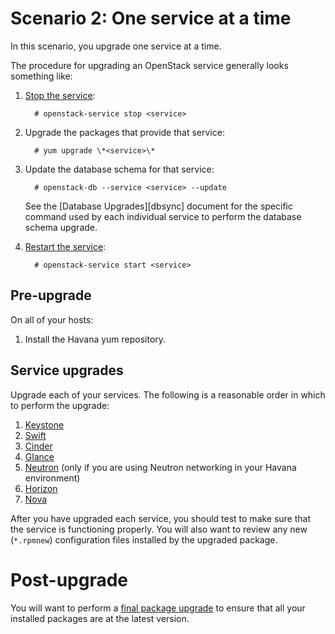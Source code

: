# Scenario 2: One service at a time

In this scenario, you upgrade one service at a time.

The procedure for upgrading an OpenStack service generally looks
something like:

1. [Stop the service][stop]:

         # openstack-service stop <service>

1. Upgrade the packages that provide that service:

         # yum upgrade \*<service>\*

1. Update the database schema for that service:

         # openstack-db --service <service> --update

     See the [Database Upgrades][dbsync] document for the specific
     command used by each individual service to perform the database
     schema upgrade.

1. [Restart the service][start]:

         # openstack-service start <service>

[stop]: service.html#stop
[start]: service.html#start

## Pre-upgrade

On all of your hosts:

1. Install the Havana yum repository.

## Service upgrades

Upgrade each of your services.  The following is a reasonable order in
which to perform the upgrade:

1. [Keystone][]
1. [Swift][]
1. [Cinder][]
1. [Glance][]
1. [Neutron][] (only if you are using Neutron
   networking in your Havana environment)
1. [Horizon][]
1. [Nova][]

After you have upgraded each service, you should test to make sure
that the service is functioning properly.  You will also want to
review any new (`*.rpmnew`) configuration files installed by the
upgraded package.

[keystone]: upgrade-keystone.html
[swift]: upgrade-swift.html
[cinder]: upgrade-cinder.html
[glance]: upgrade-glance.html
[neutron]: upgrade-neutron.html
[nova]: upgrade-nova.html
[horizon]: upgrade-horizon.html

# Post-upgrade

You will want to perform a [final package upgrade][final] to ensure
that all your installed packages are at the latest version.

[final]: final-package-upgrade.html

